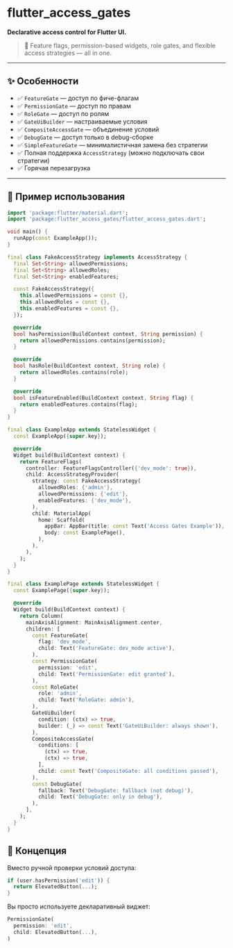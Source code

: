 # flutter_access_gates

**Declarative access control for Flutter UI.**

> 🔐 Feature flags, permission-based widgets, role gates, and flexible access strategies — all in one.

---

## ✨ Особенности

- ✅ `FeatureGate` — доступ по фиче-флагам
- ✅ `PermissionGate` — доступ по правам
- ✅ `RoleGate` — доступ по ролям
- ✅ `GateUiBuilder` — настраиваемые условия
- ✅ `CompositeAccessGate` — объединение условий
- ✅ `DebugGate` — доступ только в debug-сборке
- ✅ `SimpleFeatureGate` — минималистичная замена без стратегии
- ✅ Полная поддержка `AccessStrategy` (можно подключать свои стратегии)
- ✅ Горячая перезагрузка

---

## 🚀 Пример использования

```dart
import 'package:flutter/material.dart';
import 'package:flutter_access_gates/flutter_access_gates.dart';

void main() {
  runApp(const ExampleApp());
}

final class FakeAccessStrategy implements AccessStrategy {
  final Set<String> allowedPermissions;
  final Set<String> allowedRoles;
  final Set<String> enabledFeatures;

  const FakeAccessStrategy({
    this.allowedPermissions = const {},
    this.allowedRoles = const {},
    this.enabledFeatures = const {},
  });

  @override
  bool hasPermission(BuildContext context, String permission) {
    return allowedPermissions.contains(permission);
  }

  @override
  bool hasRole(BuildContext context, String role) {
    return allowedRoles.contains(role);
  }

  @override
  bool isFeatureEnabled(BuildContext context, String flag) {
    return enabledFeatures.contains(flag);
  }
}

final class ExampleApp extends StatelessWidget {
  const ExampleApp({super.key});

  @override
  Widget build(BuildContext context) {
    return FeatureFlags(
      controller: FeatureFlagsController({'dev_mode': true}),
      child: AccessStrategyProvider(
        strategy: const FakeAccessStrategy(
          allowedRoles: {'admin'},
          allowedPermissions: {'edit'},
          enabledFeatures: {'dev_mode'},
        ),
        child: MaterialApp(
          home: Scaffold(
            appBar: AppBar(title: const Text('Access Gates Example')),
            body: const ExamplePage(),
          ),
        ),
      ),
    );
  }
}

final class ExamplePage extends StatelessWidget {
  const ExamplePage({super.key});

  @override
  Widget build(BuildContext context) {
    return Column(
      mainAxisAlignment: MainAxisAlignment.center,
      children: [
        const FeatureGate(
          flag: 'dev_mode',
          child: Text('FeatureGate: dev_mode active'),
        ),
        const PermissionGate(
          permission: 'edit',
          child: Text('PermissionGate: edit granted'),
        ),
        const RoleGate(
          role: 'admin',
          child: Text('RoleGate: admin'),
        ),
        GateUiBuilder(
          condition: (ctx) => true,
          builder: (_) => const Text('GateUiBuilder: always shown'),
        ),
        CompositeAccessGate(
          conditions: [
            (ctx) => true,
            (ctx) => true,
          ],
          child: const Text('CompositeGate: all conditions passed'),
        ),
        const DebugGate(
          fallback: Text('DebugGate: fallback (not debug)'),
          child: Text('DebugGate: only in debug'),
        ),
      ],
    );
  }
}
```

## 🧠 Концепция

Вместо ручной проверки условий доступа:
```dart
if (user.hasPermission('edit')) {
  return ElevatedButton(...);
}
```

Вы просто используете декларативный виджет:

```dart
PermissionGate(
  permission: 'edit',
  child: ElevatedButton(...),
)
```
